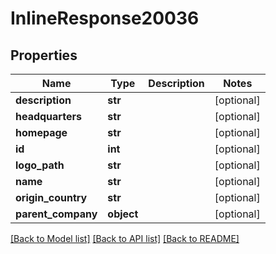 # InlineResponse20036

## Properties
Name | Type | Description | Notes
------------ | ------------- | ------------- | -------------
**description** | **str** |  | [optional] 
**headquarters** | **str** |  | [optional] 
**homepage** | **str** |  | [optional] 
**id** | **int** |  | [optional] 
**logo_path** | **str** |  | [optional] 
**name** | **str** |  | [optional] 
**origin_country** | **str** |  | [optional] 
**parent_company** | **object** |  | [optional] 

[[Back to Model list]](../README.md#documentation-for-models) [[Back to API list]](../README.md#documentation-for-api-endpoints) [[Back to README]](../README.md)

